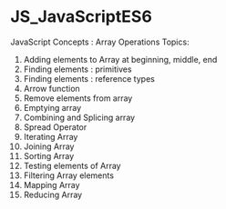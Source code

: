 # JS_JavaScriptES6
JavaScript Concepts : Array Operations 
Topics:

1.	Adding elements to Array at beginning, middle, end
2.	Finding elements : primitives
3.	Finding elements : reference types
4.	Arrow function
5.	Remove elements from array
6.	Emptying array
7.	Combining and Splicing array
8.	Spread Operator 
9.	Iterating Array
10.	Joining Array
11.	Sorting Array
12.	Testing elements of Array
13.	Filtering Array elements
14.	Mapping Array
15.	Reducing Array
